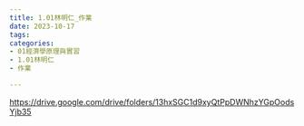 ```yaml
---
title: 1.01林明仁_作業
date: 2023-10-17
tags: 
categories:
- 01經濟學原理與實習
- 1.01林明仁
- 作業

---
```

https://drive.google.com/drive/folders/13hxSGC1d9xyQtPpDWNhzYGpOodsYjb35
